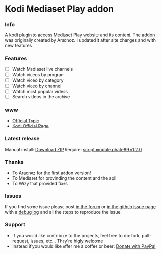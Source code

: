 
Kodi Mediaset Play addon
===================================

### Info
A kodi plugin to access Mediaset Play website and its content.
The addon was originally created by Aracnoz. I updated it after site changes and with new features.

### Features
- [ ] Watch Mediaset live channels
- [ ] Watch videos by program
- [ ] Watch video by category
- [ ] Watch video by channel
- [ ] Watch most popular videos
- [ ] Search videos in the archive

### www
* [Official Topic](http://forum.xbmc.org/showthread.php?tid=292876)
* [Kodi Official Page](http://addons.kodi.tv/show/plugin.video.videomediaset/)

### Latest release
Manual install: [Download ZIP](https://github.com/phate89/plugin.video.videomediaset/releases)
Require: [script.module.phate89 v1.2.0](https://github.com/phate89/script.module.phate89/releases/download/1.2.0/script.module.phate89.v1.2.0.zip)

### Thanks
* To Aracnoz for the first addon version!
* To Mediaset for provinding the content and the api!
* To Wizy that provided fixes

### Issues
If you find some issue please post [in the forum](http://forum.xbmc.org/showthread.php?tid=292876) or [in the github issue page](https://github.com/phate89/plugin.video.videomediaset/issues) with a [debug log](http://kodi.wiki/view/Debug_Log) and all the steps to reproduce the issue

### Support
* If you would like contribute to the projects, feel free to do: fork, pull-request, issues, etc... They're higly welcome
* Instead if you would like offer me a coffee or beer: [Donate with PayPal](https://www.paypal.com/cgi-bin/webscr?cmd=_donations&business=JD4LD62T6EJRS&lc=GB&item_name=phate89%20Kodi%20Addons&currency_code=USD&bn=PP%2dDonationsBF%3abtn_donate_LG%2egif%3aNonHosted)
